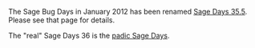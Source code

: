 
The Sage Bug Days in January 2012 has been renamed <a href="/days35.5">Sage Days 35.5</a>.  Please see that page for details. 

The "real" Sage Days 36 is the <a href="/padicSageDays">padic Sage Days</a>. 
